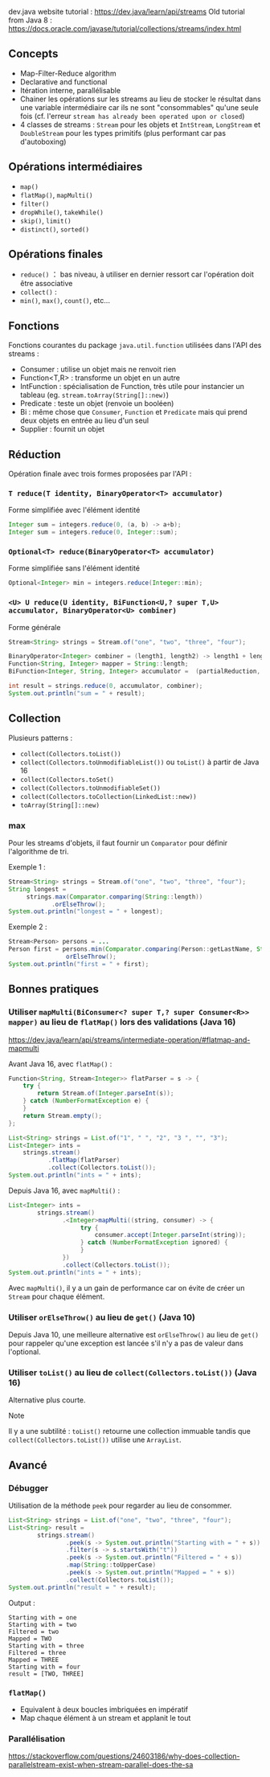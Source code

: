 
dev.java website tutorial : https://dev.java/learn/api/streams
Old tutorial from Java 8 : https://docs.oracle.com/javase/tutorial/collections/streams/index.html

## Concepts

- Map-Filter-Reduce algorithm
- Declarative and functional
- Itération interne, parallélisable
- Chainer les opérations sur les streams au lieu de stocker le résultat dans une variable intermédiaire car ils ne sont "consommables" qu'une seule fois (cf. l'erreur `stream has already been operated upon or closed`)
- 4 classes de streams : `Stream` pour les objets et `IntStream`, `LongStream` et `DoubleStream` pour les types primitifs (plus performant car pas d'autoboxing)

## Opérations intermédiaires

- `map()`
- `flatMap()`, `mapMulti()`
- `filter()`
- `dropWhile()`, `takeWhile()`
- `skip()`, `limit()`
- `distinct()`, `sorted()`

## Opérations finales

- `reduce()` ： bas niveau, à utiliser en dernier ressort car l'opération doit être associative
- `collect()` : 
- `min()`, `max()`, `count()`, etc...

## Fonctions

Fonctions courantes du package `java.util.function` utilisées dans l'API des streams : 
- Consumer<T> : utilise un objet mais ne renvoit rien
- Function<T,R> : transforme un objet en un autre
- IntFunction<R> : spécialisation de Function, très utile pour instancier un tableau (eg. `stream.toArray(String[]::new)`)
- Predicate<T> : teste un objet (renvoie un booléen)
- Bi<XXX> : même chose que `Consumer`, `Function` et `Predicate` mais qui prend deux objets en entrée au lieu d'un seul
- Supplier<T> : fournit un objet

## Réduction

Opération finale avec trois formes proposées par l'API :

### `T reduce(T identity, BinaryOperator<T> accumulator)`
Forme simplifiée avec l'élément identité
```java
Integer sum = integers.reduce(0, (a, b) -> a+b);
Integer sum = integers.reduce(0, Integer::sum);
```

### `Optional<T> reduce(BinaryOperator<T> accumulator)`
Forme simplifiée sans l'élément identité
```java
Optional<Integer> min = integers.reduce(Integer::min);
```

### `<U> U reduce(U identity, BiFunction<U,? super T,U> accumulator, BinaryOperator<U> combiner)`
Forme générale
```java
Stream<String> strings = Stream.of("one", "two", "three", "four");

BinaryOperator<Integer> combiner = (length1, length2) -> length1 + length2;
Function<String, Integer> mapper = String::length;
BiFunction<Integer, String, Integer> accumulator =  (partialReduction, element) -> partialReduction + mapper.apply(element);

int result = strings.reduce(0, accumulator, combiner);
System.out.println("sum = " + result);
```

## Collection

Plusieurs patterns :

- `collect(Collectors.toList())`
- `collect(Collectors.toUnmodifiableList())` ou  `toList()` à partir de Java 16 
- `collect(Collectors.toSet()`
- `collect(Collectors.toUnmodifiableSet())`
- `collect(Collectors.toCollection(LinkedList::new))`
- `toArray(String[]::new)`

### max

Pour les streams d'objets, il faut fournir un `Comparator` pour définir l'algorithme de tri.

Exemple 1 : 
```java
Stream<String> strings = Stream.of("one", "two", "three", "four");
String longest =
     strings.max(Comparator.comparing(String::length))
            .orElseThrow();
System.out.println("longest = " + longest);
```

Exemple 2 : 
```java
Stream<Person> persons = ...
Person first = persons.min(Comparator.comparing(Person::getLastName, String.CASE_INSENSITIVE_ORDER))
                orElseThrow();
System.out.println("first = " + first);
```

## Bonnes pratiques

### Utiliser `mapMulti(BiConsumer<? super T,? super Consumer<R>> mapper)` au lieu de `flatMap()` lors des validations (Java 16)

https://dev.java/learn/api/streams/intermediate-operation/#flatmap-and-mapmulti

Avant Java 16, avec `flatMap()` :
```java
Function<String, Stream<Integer>> flatParser = s -> {
    try {
        return Stream.of(Integer.parseInt(s));
    } catch (NumberFormatException e) {
    }
    return Stream.empty();
};

List<String> strings = List.of("1", " ", "2", "3 ", "", "3");
List<Integer> ints = 
    strings.stream()
           .flatMap(flatParser)
           .collect(Collectors.toList());
System.out.println("ints = " + ints);
```

Depuis Java 16, avec `mapMulti()` :
```java
List<Integer> ints =
        strings.stream()
               .<Integer>mapMulti((string, consumer) -> {
                    try {
                        consumer.accept(Integer.parseInt(string));
                    } catch (NumberFormatException ignored) {
                    }
               })
               .collect(Collectors.toList());
System.out.println("ints = " + ints);
```

Avec `mapMulti()`, il y a un gain de performance car on évite de créer un `Stream` pour chaque élément.

### Utiliser `orElseThrow()` au lieu de `get()` (Java 10)

Depuis Java 10, une meilleure alternative est `orElseThrow()` au lieu de `get()` pour rappeler qu'une exception est lancée s'il n'y a pas de valeur dans l'optional.

### Utiliser `toList()` au lieu de `collect(Collectors.toList())` (Java 16)

Alternative plus courte.

> [!NOTE]
> Il y a une subtilité : `toList()` retourne une collection immuable tandis que `collect(Collectors.toList())` utilise une `ArrayList`.

## Avancé

### Débugger

Utilisation de la méthode `peek` pour regarder au lieu de consommer. 

```java
List<String> strings = List.of("one", "two", "three", "four");
List<String> result =
        strings.stream()
                .peek(s -> System.out.println("Starting with = " + s))
                .filter(s -> s.startsWith("t"))
                .peek(s -> System.out.println("Filtered = " + s))
                .map(String::toUpperCase)
                .peek(s -> System.out.println("Mapped = " + s))
                .collect(Collectors.toList());
System.out.println("result = " + result);
```

Output :
```
Starting with = one
Starting with = two
Filtered = two
Mapped = TWO
Starting with = three
Filtered = three
Mapped = THREE
Starting with = four
result = [TWO, THREE]
```


### `flatMap()`

- Equivalent à deux boucles imbriquées en impératif
- Map chaque élément à un stream et applanit le tout

### Parallélisation

https://stackoverflow.com/questions/24603186/why-does-collection-parallelstream-exist-when-stream-parallel-does-the-sa


